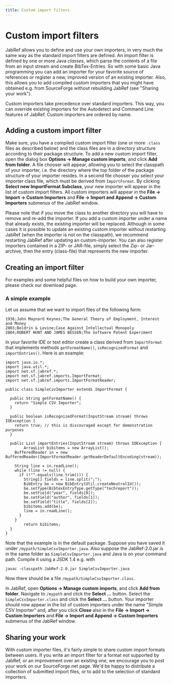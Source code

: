 ```yaml
---
title: Custom import filters
---
```


# Custom import filters

JabRef allows you to define and use your own importers, in very much the same way as the standard import filters are defined. An import filter is defined by one or more Java *classes*, which parse the contents of a file from an input stream and create BibTex-Entries. So with some basic Java programming you can add an importer for your favorite source of references or register a new, improved version of an existing importer. Also, this allows you to add compiled custom importers that you might have obtained e.g. from SourceForge without rebuilding JabRef (see "Sharing your work").

Custom importers take precedence over standard importers. This way, you can override existing importers for the Autodetect and Command Line features of JabRef. Custom importers are ordered by name.

## Adding a custom import filter

Make sure, you have a compiled custom import filter (one or more `.class` files as described below) and the class files are in a directory structure according to their package structure. To add a new custom import filter, open the dialog box **Options -&gt; Manage custom imports**, and click **Add from folder**. A file chooser will appear, allowing you to select the classpath of your importer, i.e. the directory where the top folder of the package structure of your importer resides. In a second file chooser you select your importer class file, which must be derived from `ImportFormat`. By clicking **Select new ImportFormat Subclass**, your new importer will appear in the list of custom import filters. All custom importers will appear in the **File -&gt; Import -&gt; Custom Importers** and **File -&gt; Import and Append -&gt; Custom Importers** submenus of the JabRef window.

Please note that if you move the class to another directory you will have to remove and re-add the importer. If you add a custom importer under a name that already exists, the existing importer will be replaced. Although in some cases it is possible to update an existing custom importer without restarting JabRef (when the importer is not on the classpath), we recommend restarting JabRef after updating an custom-importer. You can also register importers contained in a ZIP- or JAR-file, simply select the Zip- or Jar-archive, then the entry (class-file) that represents the new importer.

## Creating an import filter

For examples and some helpful files on how to build your own importer, please check our download page.

### A simple example

Let us assume that we want to import files of the following form:

    1936;John Maynard Keynes;The General Theory of Employment, Interest and Money
    2003;Boldrin & Levine;Case Against Intellectual Monopoly
    2004;ROBERT HUNT AND JAMES BESSEN;The Software Patent Experiment

In your favorite IDE or text editor create a class derived from `ImportFormat` that implements methods `getFormatName()`, `isRecognizedFormat` and `importEntries()`. Here is an example:

    import java.io.*;
    import java.util.*;
    import net.sf.jabref.*;
    import net.sf.jabref.imports.ImportFormat;
    import net.sf.jabref.imports.ImportFormatReader;

    public class SimpleCsvImporter extends ImportFormat {

      public String getFormatName() {
        return "Simple CSV Importer";
      }

      public boolean isRecognizedFormat(InputStream stream) throws IOException {
        return true; // this is discouraged except for demonstration purposes
      }

      public List importEntries(InputStream stream) throws IOException {
            ArrayList bibitems = new ArrayList();
        BufferedReader in = new BufferedReader(ImportFormatReader.getReaderDefaultEncoding(stream));

        String line = in.readLine();
        while (line != null) {
          if (!"".equals(line.trim())) {
            String[] fields = line.split(";");
            BibEntry be = new BibEntry(Util.createNeutralId());
            be.setType(BibtexEntryType.getType("techreport"));
            be.setField("year", fields[0]);
            be.setField("author", fields[1]);
            be.setField("title", fields[2]);
            bibitems.add(be);
            line = in.readLine();
          }
        }
            return bibitems;
      }
    }

Note that the example is in the default package. Suppose you have saved it under `/mypath/SimpleCsvImporter.java`. Also suppose the JabRef-2.0.jar is in the same folder as `SimpleCsvImporter.java` and Java is on your command path. Compile it using a JSDK 1.4 e.g. with

    javac -classpath JabRef-2.0.jar SimpleCsvImporter.java

Now there should be a file `/mypath/SimpleCsvImporter.class`.

In JabRef, open **Options -&gt; Manage custom imports**, and click **Add from folder**. Navigate to `/mypath` and click the **Select ...** button. Select the `SimpleCsvImporter.class` and click the **Select ...** button. Your importer should now appear in the list of custom importers under the name "Simple CSV Importer" and, after you click **Close** also in the **File -&gt; Import -&gt; Custom Importers** and **File -&gt; Import and Append -&gt; Custom Importers** submenus of the JabRef window.

## Sharing your work

With custom importer files, it's fairly simple to share custom import formats between users. If you write an import filter for a format not supported by JabRef, or an improvement over an existing one, we encourage you to post your work on our SourceForge.net page. We'd be happy to distribute a collection of submitted import files, or to add to the selection of standard importers.
